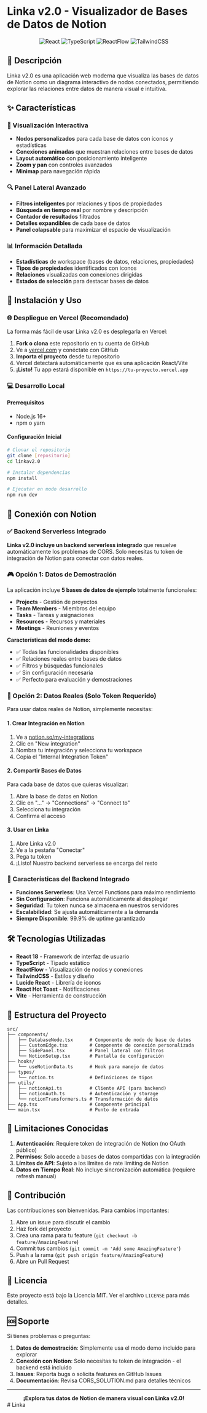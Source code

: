 # Linka v2.0 - Visualizador de Bases de Datos de Notion

<div align="center">
  <img src="https://img.shields.io/badge/React-18.2.0-blue" alt="React" />
  <img src="https://img.shields.io/badge/TypeScript-5.0.2-blue" alt="TypeScript" />
  <img src="https://img.shields.io/badge/ReactFlow-11.7.4-green" alt="ReactFlow" />
  <img src="https://img.shields.io/badge/TailwindCSS-3.3.3-blue" alt="TailwindCSS" />
</div>

## 🎯 Descripción
Linka v2.0 es una aplicación web moderna que visualiza las bases de datos de Notion como un diagrama interactivo de nodos conectados, permitiendo explorar las relaciones entre datos de manera visual e intuitiva.

## ✨ Características

### 🎨 Visualización Interactiva
- **Nodos personalizados** para cada base de datos con iconos y estadísticas
- **Conexiones animadas** que muestran relaciones entre bases de datos
- **Layout automático** con posicionamiento inteligente
- **Zoom y pan** con controles avanzados
- **Minimap** para navegación rápida

### 🔍 Panel Lateral Avanzado
- **Filtros inteligentes** por relaciones y tipos de propiedades
- **Búsqueda en tiempo real** por nombre y descripción
- **Contador de resultados** filtrados
- **Detalles expandibles** de cada base de datos
- **Panel colapsable** para maximizar el espacio de visualización

### 📊 Información Detallada
- **Estadísticas** de workspace (bases de datos, relaciones, propiedades)
- **Tipos de propiedades** identificados con iconos
- **Relaciones** visualizadas con conexiones dirigidas
- **Estados de selección** para destacar bases de datos

## 🚀 Instalación y Uso

### 🌐 Despliegue en Vercel (Recomendado)

La forma más fácil de usar Linka v2.0 es desplegarla en Vercel:

1. **Fork o clona** este repositorio en tu cuenta de GitHub
2. Ve a [vercel.com](https://vercel.com) y conéctate con GitHub
3. **Importa el proyecto** desde tu repositorio
4. Vercel detectará automáticamente que es una aplicación React/Vite
5. **¡Listo!** Tu app estará disponible en `https://tu-proyecto.vercel.app`

### 💻 Desarrollo Local

#### Prerrequisitos
- Node.js 16+
- npm o yarn

#### Configuración Inicial
```bash
# Clonar el repositorio
git clone [repositorio]
cd linkav2.0

# Instalar dependencias
npm install

# Ejecutar en modo desarrollo
npm run dev
```

## 🔐 Conexión con Notion

### ✅ Backend Serverless Integrado

**Linka v2.0 incluye un backend serverless integrado** que resuelve automáticamente los problemas de CORS. Solo necesitas tu token de integración de Notion para conectar con datos reales.

### 🎮 Opción 1: Datos de Demostración

La aplicación incluye **5 bases de datos de ejemplo** totalmente funcionales:

- **Projects** - Gestión de proyectos
- **Team Members** - Miembros del equipo  
- **Tasks** - Tareas y asignaciones
- **Resources** - Recursos y materiales
- **Meetings** - Reuniones y eventos

**Características del modo demo:**
- ✅ Todas las funcionalidades disponibles
- ✅ Relaciones reales entre bases de datos
- ✅ Filtros y búsquedas funcionales
- ✅ Sin configuración necesaria
- ✅ Perfecto para evaluación y demostraciones

### 🔧 Opción 2: Datos Reales (Solo Token Requerido)

Para usar datos reales de Notion, simplemente necesitas:

#### 1. Crear Integración en Notion
1. Ve a [notion.so/my-integrations](https://www.notion.so/my-integrations)
2. Clic en "New integration"
3. Nombra tu integración y selecciona tu workspace
4. Copia el "Internal Integration Token"

#### 2. Compartir Bases de Datos
Para cada base de datos que quieras visualizar:
1. Abre la base de datos en Notion
2. Clic en "..." → "Connections" → "Connect to"
3. Selecciona tu integración
4. Confirma el acceso

#### 3. Usar en Linka
1. Abre Linka v2.0
2. Ve a la pestaña "Conectar"
3. Pega tu token
4. ¡Listo! Nuestro backend serverless se encarga del resto

### 🚀 Características del Backend Integrado

- **Funciones Serverless**: Usa Vercel Functions para máximo rendimiento
- **Sin Configuración**: Funciona automáticamente al desplegar
- **Seguridad**: Tu token nunca se almacena en nuestros servidores
- **Escalabilidad**: Se ajusta automáticamente a la demanda
- **Siempre Disponible**: 99.9% de uptime garantizado

## 🛠️ Tecnologías Utilizadas

- **React 18** - Framework de interfaz de usuario
- **TypeScript** - Tipado estático
- **ReactFlow** - Visualización de nodos y conexiones
- **TailwindCSS** - Estilos y diseño
- **Lucide React** - Librería de iconos
- **React Hot Toast** - Notificaciones
- **Vite** - Herramienta de construcción

## 📁 Estructura del Proyecto

```
src/
├── components/
│   ├── DatabaseNode.tsx      # Componente de nodo de base de datos
│   ├── CustomEdge.tsx        # Componente de conexión personalizada
│   ├── SidePanel.tsx         # Panel lateral con filtros
│   └── NotionSetup.tsx       # Pantalla de configuración
├── hooks/
│   └── useNotionData.ts      # Hook para manejo de datos
├── types/
│   └── notion.ts             # Definiciones de tipos
├── utils/
│   ├── notionApi.ts          # Cliente API (para backend)
│   ├── notionAuth.ts         # Autenticación y storage
│   └── notionTransformers.ts # Transformación de datos
├── App.tsx                   # Componente principal
└── main.tsx                  # Punto de entrada
```

## 🚧 Limitaciones Conocidas

1. **Autenticación**: Requiere token de integración de Notion (no OAuth público)
2. **Permisos**: Solo accede a bases de datos compartidas con la integración  
3. **Límites de API**: Sujeto a los límites de rate limiting de Notion
4. **Datos en Tiempo Real**: No incluye sincronización automática (requiere refresh manual)

## 🤝 Contribución

Las contribuciones son bienvenidas. Para cambios importantes:

1. Abre un issue para discutir el cambio
2. Haz fork del proyecto
3. Crea una rama para tu feature (`git checkout -b feature/AmazingFeature`)
4. Commit tus cambios (`git commit -m 'Add some AmazingFeature'`)
5. Push a la rama (`git push origin feature/AmazingFeature`)
6. Abre un Pull Request

## 📄 Licencia

Este proyecto está bajo la Licencia MIT. Ver el archivo `LICENSE` para más detalles.

## 🆘 Soporte

Si tienes problemas o preguntas:

1. **Datos de demostración**: Simplemente usa el modo demo incluido para explorar
2. **Conexión con Notion**: Solo necesitas tu token de integración - el backend está incluido
3. **Issues**: Reporta bugs o solicita features en GitHub Issues
4. **Documentación**: Revisa CORS_SOLUTION.md para detalles técnicos

---

<div align="center">
  <strong>¡Explora tus datos de Notion de manera visual con Linka v2.0!</strong>
</div>
#   L i n k a 
 
 